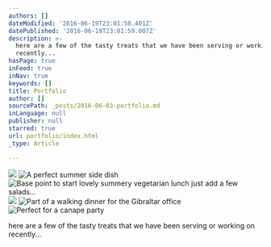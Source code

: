 ```yaml
---
authors: []
dateModified: '2016-06-19T23:01:58.401Z'
datePublished: '2016-06-19T23:01:59.007Z'
description: >-
  here are a few of the tasty treats that we have been serving or working on
  recently...
hasPage: true
inFeed: true
inNav: true
keywords: []
title: Portfolio
author: []
sourcePath: _posts/2016-06-03-portfolio.md
inLanguage: null
publisher: null
starred: true
url: portfolio/index.html
_type: Article

---
```

![](https://the-grid-user-content.s3-us-west-2.amazonaws.com/842d27a1-08f9-4e7e-8270-a756603ec62d.jpg)
![A perfect summer side dish ](https://the-grid-user-content.s3-us-west-2.amazonaws.com/3d01b466-4b4f-47c0-a253-e2cbd2000cf8.jpg)
![Base point to start lovely summery vegetarian lunch just add a few salads... ](https://the-grid-user-content.s3-us-west-2.amazonaws.com/9138f901-9d38-493a-be45-fbbe1653ef7c.jpg)
![](https://the-grid-user-content.s3-us-west-2.amazonaws.com/b372d71c-dff1-49a1-85f0-e748001c5787.jpg)
![Part of a walking dinner for the Gibraltar office ](https://the-grid-user-content.s3-us-west-2.amazonaws.com/7c82a276-b521-4541-9fb5-4ec31abd84d6.jpg)
![Perfect for a canape party ](https://the-grid-user-content.s3-us-west-2.amazonaws.com/953d8717-86d4-4208-8818-a409cb03b4fc.jpg)

here are a few of the tasty treats that we have been serving or working on recently...